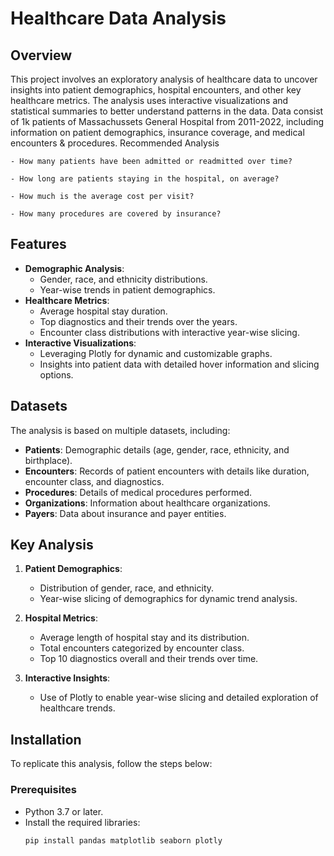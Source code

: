 # Healthcare Data Analysis

## Overview

This project involves an exploratory analysis of healthcare data to uncover insights into patient demographics, hospital encounters, and other key healthcare metrics. The analysis uses interactive visualizations and statistical summaries to better understand patterns in the data. Data consist of 1k patients of Massachussets General Hospital from 2011-2022, including information on patient demographics, insurance coverage, and medical encounters & procedures.
Recommended Analysis

    - How many patients have been admitted or readmitted over time?

    - How long are patients staying in the hospital, on average?

    - How much is the average cost per visit?

    - How many procedures are covered by insurance?


## Features

- **Demographic Analysis**:
  - Gender, race, and ethnicity distributions.
  - Year-wise trends in patient demographics.
- **Healthcare Metrics**:
  - Average hospital stay duration.
  - Top diagnostics and their trends over the years.
  - Encounter class distributions with interactive year-wise slicing.
- **Interactive Visualizations**:
  - Leveraging Plotly for dynamic and customizable graphs.
  - Insights into patient data with detailed hover information and slicing options.

## Datasets

The analysis is based on multiple datasets, including:
- **Patients**: Demographic details (age, gender, race, ethnicity, and birthplace).
- **Encounters**: Records of patient encounters with details like duration, encounter class, and diagnostics.
- **Procedures**: Details of medical procedures performed.
- **Organizations**: Information about healthcare organizations.
- **Payers**: Data about insurance and payer entities.

## Key Analysis

1. **Patient Demographics**:
   - Distribution of gender, race, and ethnicity.
   - Year-wise slicing of demographics for dynamic trend analysis.

2. **Hospital Metrics**:
   - Average length of hospital stay and its distribution.
   - Total encounters categorized by encounter class.
   - Top 10 diagnostics overall and their trends over time.

3. **Interactive Insights**:
   - Use of Plotly to enable year-wise slicing and detailed exploration of healthcare trends.

## Installation

To replicate this analysis, follow the steps below:

### Prerequisites
- Python 3.7 or later.
- Install the required libraries:
  ```bash
  pip install pandas matplotlib seaborn plotly
